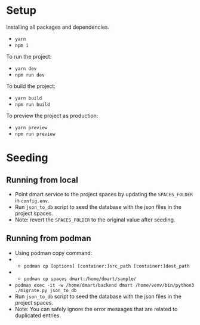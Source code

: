 # Setup

Installing all packages and dependencies.
- `yarn`
- `npm i`

To run the project:
- `yarn dev`
- `npm run dev`

To build the project:
- `yarn build`
- `npm run build`

To preview the project as production:
- `yarn preview`
- `npm run preview`

# Seeding

## Running from local

- Point dmart service to the project spaces by updating the `SPACES_FOLDER` in `config.env`.
- Run `json_to_db` script to seed the database with the json files in the project spaces.
- Note: revert the `SPACES_FOLDER` to the original value after seeding.

## Running from podman
- Using podman copy command:
- - `podman cp [options] [container:]src_path [container:]dest_path`
- - `podman cp spaces dmart:/home/dmart/sample/`
- `podman exec -it -w /home/dmart/backend dmart /home/venv/bin/python3 ./migrate.py json_to_db`
- Run `json_to_db` script to seed the database with the json files in the project spaces.
- Note: You can safely ignore the error messages that are related to duplicated entries.
